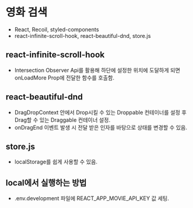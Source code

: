 # 영화 검색

- React, Recoil, styled-components
- react-infinite-scroll-hook, react-beautiful-dnd, store.js

## react-infinite-scroll-hook
- Intersection Observer Api를 활용해 하단에 설정한 위치에 도달하게 되면 onLoadMore Prop에 전달한 함수를 호출함.
## react-beautiful-dnd
- DragDropContext 안에서 Drop시킬 수 있는 Droppable 컨테이너를 설정 후 Drag할 수 있는 Draggable 컨테이너 설정.
- onDragEnd 이벤트 발생 시 전달 받은 인자를 바탕으로 상태를 변경할 수 있음.  
## store.js
- localStorage를 쉽게 사용할 수 있음.



## local에서 실행하는 방법
- .env.development 파일에 REACT_APP_MOVIE_API_KEY 값 세팅.

